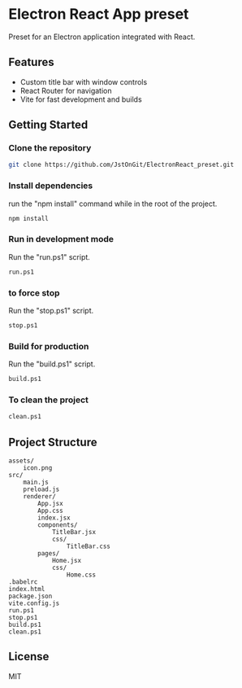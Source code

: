 # Electron React App preset

Preset for an Electron application integrated with React.

## Features

- Custom title bar with window controls
- React Router for navigation
- Vite for fast development and builds

## Getting Started

### Clone the repository

```sh
git clone https://github.com/JstOnGit/ElectronReact_preset.git
```

### Install dependencies

run the "npm install" command while in the root of the project.
```sh
npm install
```

### Run in development mode

Run the "run.ps1" script.
```sh
run.ps1
```

### to force stop

Run the "stop.ps1" script.
```sh
stop.ps1
```

### Build for production

Run the "build.ps1" script.
```sh
build.ps1
```

### To clean the project
```sh
clean.ps1
```

## Project Structure

```
assets/
    icon.png
src/
    main.js
    preload.js
    renderer/
        App.jsx
        App.css
        index.jsx
        components/
            TitleBar.jsx
            css/
                TitleBar.css
        pages/
            Home.jsx
            css/
                Home.css
.babelrc
index.html
package.json
vite.config.js
run.ps1
stop.ps1
build.ps1
clean.ps1
```

## License


MIT
